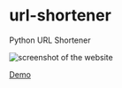 # url-shortener
Python URL Shortener

![screenshot of the website](https://i.ibb.co/m0Z2XCf/Screenshot-2022-01-16-123843.png)

[Demo](http://psychomantis.pythonanywhere.com/)
